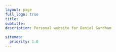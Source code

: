 ```yaml
---
layout: page
full_logo: true
title: 
subtitle: 
description: Personal website for Daniel Gardham

sitemap:
  priority: 1.0
---
```


<head>
    <style>
    {
        box-sizing: border-box;
    }
    /* Set additional styling options for the columns*/
    .column {
    float: left;
    width: 50%;
    }

    .row:after {
    content: "";
    display: table;
    clear: both;
    }
    </style>
 </head>
<section>
<div class="row">
       <div class="column" style="background-color:#ebf8ff;">
       <h2>Column 1</h2>
       <p>I am a postdoctoral researcher in the Crypto Group at  Royal Holloway, University of London. I am most interested in developing privacy-preserving cryptrography at any level, from foundational mathematics through protocol design to implementations, particularly those built from lattices. 
<br>
I obtained my PhD from the University of Surrey in 2021 under the supervision of [Mark Manulis](http://www.manulis.eu/). My thesis aimed to develop functionality of attribute-based signatures in both classical and post-quantum settings. Before that, I completed an MMath at the University of Bath with focus on algebra, analysis and probability. 
<br>
<h3>Publications:</h3>
For an up to date list of publications, please see either my [dblp](https://dblp.org/pid/222/6614.html) entry or my [google scholar](https://scholar.google.co.uk/citations?user=3BhQZ0kAAAAJ&hl=en) page.

<h3>Research Interests:</h3>
<ul>
  <li>Privacy-Preserving Cryptography</li>
  <li>Provable Security</li>
  <li>Lattice-based Cryptography</li>
</ul>
</p>
       </div>
       <div class="column" style="background-color:#ebf8ff;">
       <h2>Column 2</h2>
       <p><strong><img src="assets/img/Profile_Close.jpg" alt="Profile" width="300" height="200" />&nbsp;</strong></p>
<br>
<h3>Contact:</h3>
I am most easily reached via email at the following address: firstname.surname@rhul.ac.uk.
       </div>
</div>
</section>



<!--
<br>
-->

